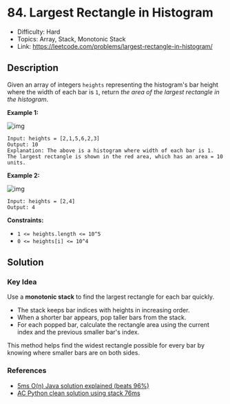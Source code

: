 # 84. Largest Rectangle in Histogram

- Difficulty: Hard
- Topics: Array, Stack, Monotonic Stack
- Link: https://leetcode.com/problems/largest-rectangle-in-histogram/

## Description

Given an array of integers `heights` representing the histogram's bar height where the width of each bar is `1`, return _the area of the largest rectangle in the histogram_.

**Example 1:**

![img](https://assets.leetcode.com/uploads/2021/01/04/histogram.jpg)

```
Input: heights = [2,1,5,6,2,3]
Output: 10
Explanation: The above is a histogram where width of each bar is 1.
The largest rectangle is shown in the red area, which has an area = 10 units.
```

**Example 2:**

![img](https://assets.leetcode.com/uploads/2021/01/04/histogram-1.jpg)

```
Input: heights = [2,4]
Output: 4
```

**Constraints:**

- `1 <= heights.length <= 10^5`
- `0 <= heights[i] <= 10^4`

## Solution

### Key Idea

Use a **monotonic stack** to find the largest rectangle for each bar quickly.

- The stack keeps bar indices with heights in increasing order.
- When a shorter bar appears, pop taller bars from the stack.
- For each popped bar, calculate the rectangle area using the current index and the previous smaller bar's index.

This method helps find the widest rectangle possible for every bar by knowing where smaller bars are on both sides.

### References

- [5ms O(n) Java solution explained (beats 96%)](https://leetcode.com/problems/largest-rectangle-in-histogram/solutions/28902/5ms-o-n-java-solution-explained-beats-96/)
- [AC Python clean solution using stack 76ms](https://leetcode.com/problems/largest-rectangle-in-histogram/solutions/28917/ac-python-clean-solution-using-stack-76ms/)
